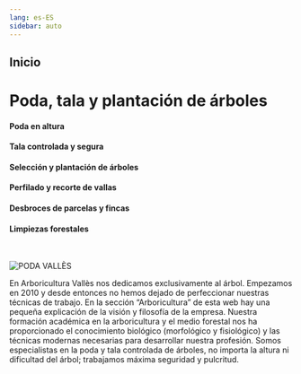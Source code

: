 ```yaml
---
lang: es-ES
sidebar: auto
---
```


## Inicio

# Poda, tala y plantación de árboles

#### Poda en altura
#### Tala controlada y segura
#### Selección y plantación de árboles
#### Perfilado y recorte de vallas
#### Desbroces de parcelas y fincas
#### Limpiezas forestales

<br>
  
![PODA VALLÈS](/img/prune-1920x1200.jpeg)

En Arboricultura Vallès nos dedicamos exclusivamente al árbol. Empezamos en 2010 y desde entonces no hemos dejado de perfeccionar nuestras técnicas de trabajo. En la sección “Arboricultura” de esta web hay una pequeña explicación de la visión y filosofía de la empresa. Nuestra formación académica en la arboricultura y el medio forestal nos ha proporcionado el conocimiento biológico (morfológico y fisiológico) y las técnicas modernas necesarias para desarrollar nuestra profesión. Somos especialistas en la poda y tala controlada de árboles, no importa la altura ni dificultad del árbol; trabajamos máxima seguridad y pulcritud.
